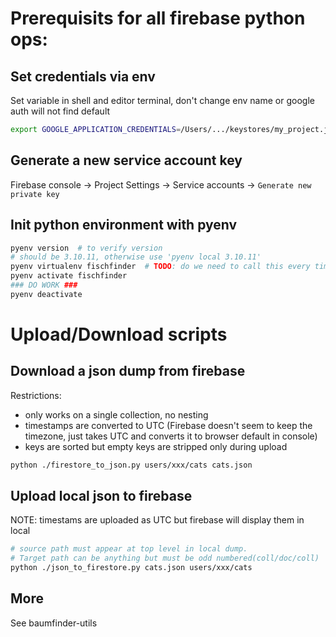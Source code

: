 
# Prerequisits for all firebase python ops:
## Set credentials via env

Set variable in shell and editor terminal, don't change env name or google auth will not find default

```bash
export GOOGLE_APPLICATION_CREDENTIALS=/Users/.../keystores/my_project.json
```

## Generate a new service account key

Firebase console -> Project Settings -> Service accounts -> `Generate new private key`

## Init python environment with pyenv

```bash
pyenv version  # to verify version
# should be 3.10.11, otherwise use 'pyenv local 3.10.11'
pyenv virtualenv fischfinder  # TODO: do we need to call this every time?
pyenv activate fischfinder
### DO WORK ###
pyenv deactivate
```

# Upload/Download scripts

## Download a json dump from firebase

Restrictions:

* only works on a single collection, no nesting
* timestamps are converted to UTC (Firebase doesn't seem to keep the timezone, just takes UTC and converts it to browser default in console)
* keys are sorted but empty keys are stripped only during upload

```bash
python ./firestore_to_json.py users/xxx/cats cats.json
```

## Upload local json to firebase

NOTE: timestams are uploaded as UTC but firebase will display them in local 

```bash
# source path must appear at top level in local dump. 
# Target path can be anything but must be odd numbered(coll/doc/coll)
python ./json_to_firestore.py cats.json users/xxx/cats
```

## More 

See baumfinder-utils
